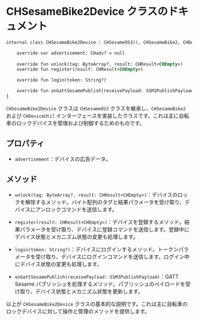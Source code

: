 # CHSesameBike2Device クラスのドキュメント

```svg
internal class CHSesameBike2Device : CHSesameOS3(), CHSesameBike2, CHDeviceUtil {

    override var advertisement: CHadv? = null
     
    override fun unlock(tag: ByteArray?, result: CHResult<CHEmpty>) 
    override fun register(result: CHResult<CHEmpty>) 

    override fun login(token: String?) 

    override fun onGattSesamePublish(receivePayload: SSM3PublishPayload)
}

```

`CHSesameBike2Device` クラスは `CHSesameOS3` クラスを継承し、`CHSesameBike2` および `CHDeviceUtil` インターフェースを実装したクラスです。これは主に自転車のロックデバイスを管理および制御するためのものです。

## プロパティ

- `advertisement`：デバイスの広告データ。

## メソッド

- `unlock(tag: ByteArray?, result: CHResult<CHEmpty>)`：デバイスのロックを解除するメソッド。バイト配列のタグと結果パラメータを受け取り、デバイスにアンロックコマンドを送信します。

- `register(result: CHResult<CHEmpty>)`：デバイスを登録するメソッド。結果パラメータを受け取り、デバイスに登録コマンドを送信します。登録中にデバイス状態とメカニズム状態の変更も処理します。

- `login(token: String?)`：デバイスにログインするメソッド。トークンパラメータを受け取り、デバイスにログインコマンドを送信します。ログイン中にデバイス状態の変更も処理します。

- `onGattSesamePublish(receivePayload: SSM3PublishPayload)`：GATT Sesame パブリッシュを処理するメソッド。パブリッシュのペイロードを受け取り、デバイス状態とメカニズム状態を更新します。

以上が `CHSesameBike2Device` クラスの基本的な説明です。これは主に自転車のロックデバイスに対して操作と管理のメソッドを提供します。
